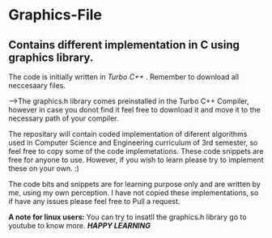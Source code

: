# Graphics-File
## Contains different implementation in C using graphics library.

The code is initially written in _Turbo C++_  . Remember to download all neccesaary files.

 -->The graphics.h library comes preinstalled in the Turbo C++ Compiler, however in case you donot find it feel free to download it and move it to the necessary path of your compiler.

The repositary will contain coded implementation of diferent algorithms used in Computer Science and Engineering curriculum of 3rd semester, so feel free to copy some of the code implemetations. These code snippets are free for anyone to use. However, if you wish to learn please try to implement these on your own. :)

 The code bits and snippets are for learning purpose only and are written by me, using my own perception. I have not copied these implementations, so if have any issues please feel free to Pull a request.

 __A note for linux users:__ You can try to insatll the graphics.h library go to youtube to know more.
___HAPPY LEARNING___
